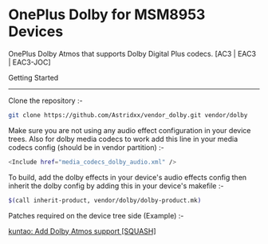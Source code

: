 OnePlus Dolby for MSM8953 Devices
==============

OnePlus Dolby Atmos that supports Dolby Digital Plus codecs. [AC3 | EAC3 | EAC3-JOC]

Getting Started

---------------
Clone the repository :-

```bash
git clone https://github.com/Astridxx/vendor_dolby.git vendor/dolby
```

Make sure you are not using any audio effect configuration in your device trees. Also for dolby media codecs to work add this line in your media codecs config (should be in vendor partition) :-

```bash
<Include href="media_codecs_dolby_audio.xml" />
```

To build, add the dolby effects in your device's audio effects config then inherit the dolby config by adding this in your device's makefile :-

```bash
$(call inherit-product, vendor/dolby/dolby-product.mk)
```

Patches required on the device tree side (Example) :-

[kuntao: Add Dolby Atmos support [SQUASH]](https://github.com/Astridxx/android_device_lenovo_kuntao/commit/afe4615e6c61b2f27d1ab92304018f4f85acf292)


